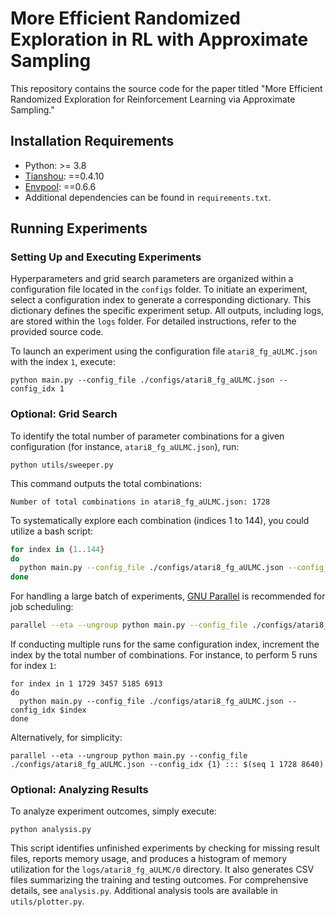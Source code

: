 # More Efficient Randomized Exploration in RL with Approximate Sampling

This repository contains the source code for the paper titled "More Efficient Randomized Exploration for Reinforcement Learning via Approximate Sampling."

## Installation Requirements

- Python: >= 3.8
- [Tianshou](https://github.com/thu-ml/tianshou): ==0.4.10
- [Envpool](https://github.com/sail-sg/envpool): ==0.6.6
- Additional dependencies can be found in `requirements.txt`.

## Running Experiments

### Setting Up and Executing Experiments

Hyperparameters and grid search parameters are organized within a configuration file located in the `configs` folder. To initiate an experiment, select a configuration index to generate a corresponding dictionary. This dictionary defines the specific experiment setup. All outputs, including logs, are stored within the `logs` folder. For detailed instructions, refer to the provided source code.

To launch an experiment using the configuration file `atari8_fg_aULMC.json` with the index `1`, execute:

```python main.py --config_file ./configs/atari8_fg_aULMC.json --config_idx 1```

### Optional: Grid Search

To identify the total number of parameter combinations for a given configuration (for instance, `atari8_fg_aULMC.json`), run:

`python utils/sweeper.py`

This command outputs the total combinations:

`Number of total combinations in atari8_fg_aULMC.json: 1728`

To systematically explore each combination (indices 1 to 144), you could utilize a bash script:

```bash
for index in {1..144}
do
  python main.py --config_file ./configs/atari8_fg_aULMC.json --config_idx $index
done
```

For handling a large batch of experiments, [GNU Parallel](https://www.gnu.org/software/parallel/) is recommended for job scheduling:

```bash
parallel --eta --ungroup python main.py --config_file ./configs/atari8_fg_aULMC.json --config_idx {1} ::: $(seq 1 1728)
```

If conducting multiple runs for the same configuration index, increment the index by the total number of combinations. For instance, to perform 5 runs for index `1`:

```
for index in 1 1729 3457 5185 6913
do
  python main.py --config_file ./configs/atari8_fg_aULMC.json --config_idx $index
done
```

Alternatively, for simplicity:

```
parallel --eta --ungroup python main.py --config_file ./configs/atari8_fg_aULMC.json --config_idx {1} ::: $(seq 1 1728 8640)
```

### Optional: Analyzing Results

To analyze experiment outcomes, simply execute:

`python analysis.py`

This script identifies unfinished experiments by checking for missing result files, reports memory usage, and produces a histogram of memory utilization for the `logs/atari8_fg_aULMC/0` directory. It also generates CSV files summarizing the training and testing outcomes. For comprehensive details, see `analysis.py`. Additional analysis tools are available in `utils/plotter.py`.
